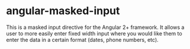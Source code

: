 # angular-masked-input
This is a masked input directive for the Angular 2+ framework. It allows a user to more easily enter fixed width input where you would like them to enter the data in a certain format (dates, phone numbers, etc).